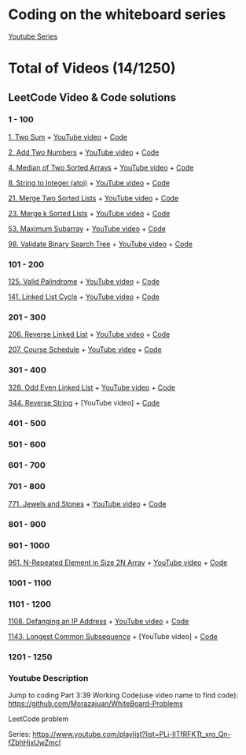 # Coding on the whiteboard series
[Youtube Series](https://www.youtube.com/playlist?list=PLj-lITfRFKTt_xro_Qn-fZbhHjxUwZmcI)

# Total of Videos (14/1250)

## LeetCode Video & Code solutions

### 1 - 100


[1. Two Sum](https://leetcode.com/problems/two-sum/) + [YouTube video](https://youtu.be/fsw0sMguyxU) + [Code](https://github.com/Morazajuan/WhiteBoard-Problems/blob/master/twoSum.java)

[2. Add Two Numbers](https://leetcode.com/problems/add-two-numbers/) + [YouTube video](https://www.youtube.com/watch?v=Znl7aJOiCR0) + [Code](https://github.com/Morazajuan/WhiteBoard-Problems/blob/master/addTwoNumsFromLinkedList.java)

[4. Median of Two Sorted Arrays](https://leetcode.com/problems/median-of-two-sorted-arrays/) + [YouTube video](https://youtu.be/WL24V40vS-Q) + [Code](https://github.com/Morazajuan/WhiteBoard-Problems/blob/master/medianOfSortedList.java)

[8. String to Integer (atoi)](https://leetcode.com/problems/string-to-integer-atoi/) + [YouTube video](https://youtu.be/hvWx8jNEVCk) + [Code](https://github.com/Morazajuan/WhiteBoard-Problems/blob/master/StringToInt.java)

[21. Merge Two Sorted Lists](https://leetcode.com/problems/merge-two-sorted-lists/) + [YouTube video](https://youtu.be/Soy-bCO-f9o) + [Code](https://github.com/Morazajuan/WhiteBoard-Problems/blob/master/mergeTwoLists.java)

[23. Merge k Sorted Lists](https://leetcode.com/problems/merge-k-sorted-lists/) + [YouTube video](https://youtu.be/JslcONajyd8) + [Code](https://github.com/Morazajuan/WhiteBoard-Problems/blob/master/mergeKListsV2.java)

[53. Maximum Subarray](https://leetcode.com/problems/maximum-subarray/) + [YouTube video](https://youtu.be/Q6r3GuIzmSo) + [Code](https://github.com/Morazajuan/WhiteBoard-Problems/blob/master/maxSubArray.java)

[98. Validate Binary Search Tree](https://leetcode.com/problems/linked-list-cycle/) + [YouTube video](https://youtu.be/2OQsgTu6TWg) + [Code](https://github.com/Morazajuan/WhiteBoard-Problems/blob/master/IsCycle.java)
### 101 - 200
[125. Valid Palindrome](https://leetcode.com/problems/valid-palindrome/) + [YouTube video](https://youtu.be/nBMhuL5yeXA) + [Code](https://github.com/Morazajuan/WhiteBoard-Problems/blob/master/validBST.java)

[141. Linked List Cycle](https://leetcode.com/problems/validate-binary-search-tree/) + [YouTube video](https://youtu.be/wTNuSJat_Po) + [Code](https://github.com/Morazajuan/WhiteBoard-Problems/blob/master/validBST.java)
 ### 201 - 300

[206. Reverse Linked List](https://leetcode.com/problems/reverse-linked-list/) + [YouTube video](https://youtu.be/WOg14Q-8j0A) + [Code](https://github.com/Morazajuan/WhiteBoard-Problems/blob/master/reverseList.java)

[207. Course Schedule](https://leetcode.com/problems/course-schedule/) + [YouTube video](https://youtu.be/7LRUhkTz-XE) + [Code](https://github.com/Morazajuan/WhiteBoard-Problems/blob/master/courseSchedule.java)
### 301 - 400

[328. Odd Even Linked List](https://leetcode.com/problems/odd-even-linked-list/) + [YouTube video](https://youtu.be/xHI5LpR6gis) + [Code](https://github.com/Morazajuan/WhiteBoard-Problems/blob/master/oddEvenList.java)

[344. Reverse String](https://leetcode.com/problems/reverse-string/) + [YouTube video] + [Code](https://github.com/Morazajuan/WhiteBoard-Problems/blob/master/reverseString.java)
### 401 - 500
### 501 - 600
### 601 - 700
### 701 - 800

[771. Jewels and Stones](https://leetcode.com/problems/jewels-and-stones/) + [YouTube video](https://youtu.be/q2Cu4GBAweA) + [Code](https://github.com/Morazajuan/WhiteBoard-Problems/blob/master/numJewelsInStones.java)
### 801 - 900
### 901 - 1000
[961. N-Repeated Element in Size 2N Array](https://leetcode.com/problems/n-repeated-element-in-size-2n-array/) + [YouTube video](https://youtu.be/dcHl4cOgUUU) + [Code](https://github.com/Morazajuan/WhiteBoard-Problems/blob/master/N-RepeatedElementInSize2NArray.java)

### 1001 - 1100

### 1101 - 1200

[1108. Defanging an IP Address](https://leetcode.com/problems/defanging-an-ip-address/) + [YouTube video](https://youtu.be/R2ylq8oKOp4) + [Code](https://github.com/Morazajuan/WhiteBoard-Problems/blob/master/defangAnIPAddress.java)

[1143. Longest Common Subsequence](https://leetcode.com/problems/longest-common-subsequence/) + [YouTube video] + [Code](https://github.com/Morazajuan/WhiteBoard-Problems/blob/master/longestCommonSubsequence.java)
### 1201 - 1250

### Youtube Description

Jump to coding Part 3:39 
Working Code(use video name to find code): 
https://github.com/Morazajuan/WhiteBoard-Problems

LeetCode problem 

Series: https://www.youtube.com/playlist?list=PLj-lITfRFKTt_xro_Qn-fZbhHjxUwZmcI
